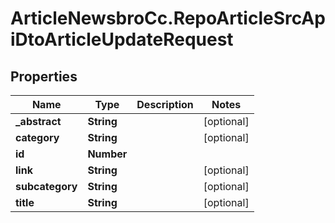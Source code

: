 # ArticleNewsbroCc.RepoArticleSrcApiDtoArticleUpdateRequest

## Properties

Name | Type | Description | Notes
------------ | ------------- | ------------- | -------------
**_abstract** | **String** |  | [optional] 
**category** | **String** |  | [optional] 
**id** | **Number** |  | 
**link** | **String** |  | [optional] 
**subcategory** | **String** |  | [optional] 
**title** | **String** |  | [optional] 


